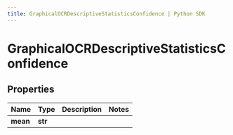 ```yaml
---
title: GraphicalOCRDescriptiveStatisticsConfidence | Python SDK
---
```


# GraphicalOCRDescriptiveStatisticsConfidence


## Properties

Name | Type | Description | Notes
------------ | ------------- | ------------- | -------------
**mean** | **str** |  | 


